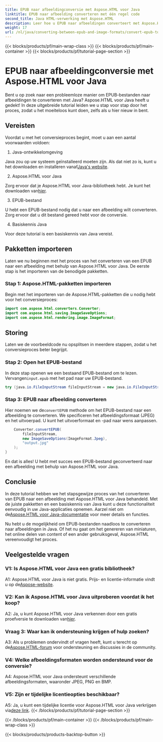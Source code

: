```yaml
---
title: EPUB naar afbeeldingconversie met Aspose.HTML voor Java
linktitle: EPUB naar afbeelding converteren met één regel code
second_title: Java HTML-verwerking met Aspose.HTML
description: Leer hoe u EPUB naar afbeeldingen converteert met Aspose.HTML voor Java. Stapsgewijze handleiding voor moeiteloze conversies.
weight: 17
url: /nl/java/converting-between-epub-and-image-formats/convert-epub-to-image-single-line/
---
```


{{< blocks/products/pf/main-wrap-class >}}
{{< blocks/products/pf/main-container >}}
{{< blocks/products/pf/tutorial-page-section >}}

# EPUB naar afbeeldingconversie met Aspose.HTML voor Java

Bent u op zoek naar een probleemloze manier om EPUB-bestanden naar afbeeldingen te converteren met Java? Aspose.HTML voor Java heeft u gedekt! In deze uitgebreide tutorial leiden we u stap voor stap door het proces, zodat u het moeiteloos kunt doen, zelfs als u hier nieuw in bent. 

## Vereisten

Voordat u met het conversieproces begint, moet u aan een aantal voorwaarden voldoen:

1. Java-ontwikkelomgeving

 Java zou op uw systeem geïnstalleerd moeten zijn. Als dat niet zo is, kunt u het downloaden en installeren vanaf[Java's website](https://www.java.com/en/download/).

2. Aspose.HTML voor Java

 Zorg ervoor dat je Aspose.HTML voor Java-bibliotheek hebt. Je kunt het downloaden van[hier](https://releases.aspose.com/html/java/).

3. EPUB-bestand

U hebt een EPUB-bestand nodig dat u naar een afbeelding wilt converteren. Zorg ervoor dat u dit bestand gereed hebt voor de conversie.

4. Basiskennis Java

Voor deze tutorial is een basiskennis van Java vereist.

## Pakketten importeren

Laten we nu beginnen met het proces van het converteren van een EPUB naar een afbeelding met behulp van Aspose.HTML voor Java. De eerste stap is het importeren van de benodigde pakketten.

### Stap 1: Aspose.HTML-pakketten importeren

Begin met het importeren van de Aspose.HTML-pakketten die u nodig hebt voor het conversieproces:

```java
import com.aspose.html.converters.Converter;
import com.aspose.html.saving.ImageSaveOptions;
import com.aspose.html.rendering.image.ImageFormat;
```

## Storing

Laten we de voorbeeldcode nu opsplitsen in meerdere stappen, zodat u het conversieproces beter begrijpt.

### Stap 2: Open het EPUB-bestand

 In deze stap openen we een bestaand EPUB-bestand om te lezen. Vervangen`input.epub` met het pad naar uw EPUB-bestand.

```java
try (java.io.FileInputStream fileInputStream = new java.io.FileInputStream("input.epub")) {
```

### Stap 3: EPUB naar afbeelding converteren

 Hier noemen we de`convertEPUB` methode om het EPUB-bestand naar een afbeelding te converteren. We specificeren het afbeeldingsformaat (JPEG) en het uitvoerpad. U kunt het uitvoerformaat en -pad naar wens aanpassen.

```java
    Converter.convertEPUB(
        fileInputStream,
        new ImageSaveOptions(ImageFormat.Jpeg),
        "output.jpg"
    );
}
```

En dat is alles! U hebt met succes een EPUB-bestand geconverteerd naar een afbeelding met behulp van Aspose.HTML voor Java.

## Conclusie

In deze tutorial hebben we het stapsgewijze proces van het converteren van EPUB naar een afbeelding met Aspose.HTML voor Java behandeld. Met de juiste pakketten en een basiskennis van Java kunt u deze functionaliteit eenvoudig in uw Java-applicaties opnemen. Aarzel niet om de[Aspose.HTML voor Java-documentatie](https://reference.aspose.com/html/java/) voor meer details en functies.

Nu hebt u de mogelijkheid om EPUB-bestanden naadloos te converteren naar afbeeldingen in Java. Of het nu gaat om het genereren van miniaturen, het online delen van content of een ander gebruiksgeval, Aspose.HTML vereenvoudigt het proces.

## Veelgestelde vragen

### V1: Is Aspose.HTML voor Java een gratis bibliotheek?

 A1: Aspose.HTML voor Java is niet gratis. Prijs- en licentie-informatie vindt u op de[Aspose-website](https://purchase.aspose.com/buy).

### V2: Kan ik Aspose.HTML voor Java uitproberen voordat ik het koop?

 A2: Ja, u kunt Aspose.HTML voor Java verkennen door een gratis proefversie te downloaden van[hier](https://releases.aspose.com/html/java).

### Vraag 3: Waar kan ik ondersteuning krijgen of hulp zoeken?

 A3: Als u problemen ondervindt of vragen heeft, kunt u terecht op de[Aspose.HTML-forum](https://forum.aspose.com/) voor ondersteuning en discussies in de community.

### V4: Welke afbeeldingsformaten worden ondersteund voor de conversie?

A4: Aspose.HTML voor Java ondersteunt verschillende afbeeldingsformaten, waaronder JPEG, PNG en BMP.

### V5: Zijn er tijdelijke licentieopties beschikbaar?

 A5: Ja, u kunt een tijdelijke licentie voor Aspose.HTML voor Java verkrijgen via[deze link](https://purchase.aspose.com/temporary-license/).
{{< /blocks/products/pf/tutorial-page-section >}}

{{< /blocks/products/pf/main-container >}}
{{< /blocks/products/pf/main-wrap-class >}}

{{< blocks/products/products-backtop-button >}}
